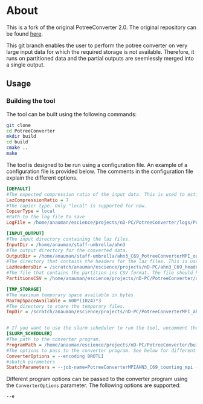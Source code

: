 
# About
This is a fork of the original PotreeConverter 2.0. The original repository can be found [here](https://github.com/potree/PotreeConverter).

This git branch enables the user to perform the potree converter on very large input data for which the required storage is not available.
Therefore, it runs on partitioned data and the partial outputs are seemlessly merged into a single output.

## Usage

### Building the tool

The tool can be built using the following commands:

```bash
git clone
cd PotreeConverter
mkdir build
cd build
cmake ..
make
```

The tool is designed to be run using a configuration file. An example of a configuration file is provided below. The comments in the configuration file explain the different options.


```ini
[DEFAULT]
#The expected compression ratio of the input data. This is used to estimate the required disk space for the temporary and output files.
LazCompressionRatio = 7
#The copier type. Only "local" is supported for now.
CopierType = local
#Path to the log file to save
LogFile = /home/anauman/escience/projects/nD-PC/PotreeConverter/logs/PotreeConverterBatchedAHN3_C69_counting_mpi.log

[INPUT_OUTPUT]
#The input directory containing the laz files.
InputDir = /home/anauman/staff-umbrella/ahn3
#The output directory for the converted data.
OutputDir = /home/anauman/staff-umbrella/ahn3_C69_PotreeConverterMPI_output_counting_mpi
#The directory that contains the headers for the laz files. This is used to determine the bounding box of the input data. The name of the headers files should be same as the laz files and must have ".json" extension.
LazHeadersDir = /scratch/anauman/escience/projects/nD-PC/ahn3_C69_headers
#The file that contains the partition ins CSV format. The file should have the following columns: "filename" and "partition_id". The "filename" column should contain the name of the laz file and the "partition_id" column should contain the partition number of the laz file. The partition_id should be a number between 0 and the number of partitions - 1.
PartitionsCSV = /home/anauman/escience/projects/nD-PC/PotreeConverter/ahn3_C69_partitions_1x1.csv

[TMP_STORAGE]
#The maximum temporary space available in bytes
MaxTmpSpaceAvailable = 600*(1024)*3
#The directory to store the temporary files.
TmpDir = /scratch/anauman/escience/projects/nD-PC/PotreeConverterMPI_ahn3_C69_counting_mpi_tmp


# If you want to use the slurm scheduler to run the tool, uncomment the following section and provide the required parameters.
[SLURM_SCHEDULER]
#The path to the converter program.
ProgramPath = /home/anauman/escience/projects/nD-PC/PotreeConverter/build/PotreeConverterMPI
#The options to pass to the converter program. See below for different options
ConverterOptions = --encoding BROTLI
#sbatch parameters
SbatchParameters = --job-name=PotreeConverterMPIAHN3_C69_counting_mpi --output=/home/anauman/escience/projects/nD-PC/PotreeConverter/sbatchOutput/PotreeConverterMPI_counting_mpi_%%j.out --error=/home/anauman/escience/projects/nD-PC/PotreeConverter/sbatchOutput/PotreeConverterMPI_counting_mpi_%%j.err --partition=compute --account=research-abe-aet --nodes=10 --ntasks-per-node=1 --cpus-per-task=30 --time=10:00:00 --mem=100G
```
Different program options can be passed to the converter program using the `ConverterOptions` parameter. The following options are supported:

```bash
--e
